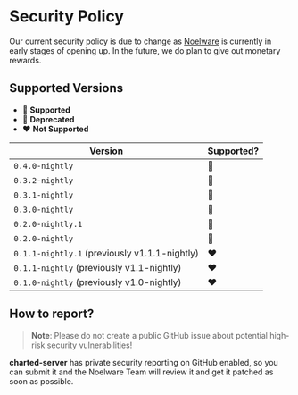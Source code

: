 # Security Policy

Our current security policy is due to change as [Noelware](https://noelware.org) is currently in early stages of opening up. In the future,
we do plan to give out monetary rewards.

## Supported Versions

-   💚 **Supported**
-   💛 **Deprecated**
-   ❤️ **Not Supported**

| Version                                       | Supported? |
| --------------------------------------------- | ---------- |
| `0.4.0-nightly`                               | 💚         |
| `0.3.2-nightly`                               | 💚         |
| `0.3.1-nightly`                               | 💚         |
| `0.3.0-nightly`                               | 💚         |
| `0.2.0-nightly.1`                             | 💛         |
| `0.2.0-nightly`                               | 💛         |
| `0.1.1-nightly.1` (previously v1.1.1-nightly) | ❤️         |
| `0.1.1-nightly` (previously v1.1-nightly)     | ❤️         |
| `0.1.0-nightly` (previously v1.0-nightly)     | ❤️         |

## How to report?

> **Note**: Please do not create a public GitHub issue about potential high-risk security vulnerabilities!

**charted-server** has private security reporting on GitHub enabled, so you can submit it and the Noelware Team will review it and get it patched
as soon as possible.
